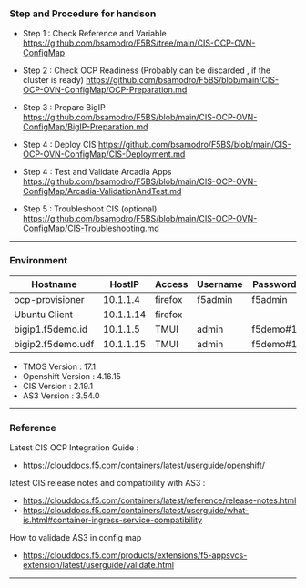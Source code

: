 ### Step and Procedure for handson

- Step 1 : Check Reference and Variable
https://github.com/bsamodro/F5BS/tree/main/CIS-OCP-OVN-ConfigMap

- Step 2 : Check OCP Readiness (Probably can be discarded , if the cluster is ready)
  https://github.com/bsamodro/F5BS/blob/main/CIS-OCP-OVN-ConfigMap/OCP-Preparation.md

- Step 3 : Prepare BigIP
  https://github.com/bsamodro/F5BS/blob/main/CIS-OCP-OVN-ConfigMap/BigIP-Preparation.md

- Step 4 : Deploy CIS
  https://github.com/bsamodro/F5BS/blob/main/CIS-OCP-OVN-ConfigMap/CIS-Deployment.md

- Step 4 : Test and Validate Arcadia Apps
  https://github.com/bsamodro/F5BS/blob/main/CIS-OCP-OVN-ConfigMap/Arcadia-ValidationAndTest.md

- Step 5 : Troubleshoot CIS (optional)
  https://github.com/bsamodro/F5BS/blob/main/CIS-OCP-OVN-ConfigMap/CIS-Troubleshooting.md
---
### Environment

| Hostname           | HostIP     | Access  | Username | Password     |
|--------------------|------------|---------|----------|--------------|
| ocp-provisioner    | 10.1.1.4   | firefox | f5admin  | f5admin      |
| Ubuntu Client      | 10.1.1.14  | firefox | <No Password> | <No Password> |
| bigip1.f5demo.id   | 10.1.1.5   | TMUI    | admin    | f5demo#1     |
| bigip2.f5demo.udf  | 10.1.1.15  | TMUI    | admin    | f5demo#1     |


- TMOS Version : 17.1
- Openshift Version : 4.16.15
- CIS Version : 2.19.1
- AS3 Version : 3.54.0

---

### Reference

Latest CIS OCP Integration Guide :
- https://clouddocs.f5.com/containers/latest/userguide/openshift/

latest CIS release notes and compatibility with AS3 : 
- https://clouddocs.f5.com/containers/latest/reference/release-notes.html
- https://clouddocs.f5.com/containers/latest/userguide/what-is.html#container-ingress-service-compatibility

How to validade AS3 in config map
- https://clouddocs.f5.com/products/extensions/f5-appsvcs-extension/latest/userguide/validate.html
---
